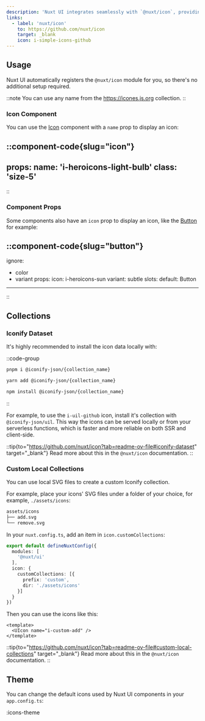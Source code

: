 ```yaml
---
description: 'Nuxt UI integrates seamlessly with `@nuxt/icon`, providing access to over 200,000+ icons from [Iconify](https://iconify.design/).'
links:
  - label: 'nuxt/icon'
    to: https://github.com/nuxt/icon
    target: _blank
    icon: i-simple-icons-github
---
```


## Usage

Nuxt UI automatically registers the `@nuxt/icon` module for you, so there's no additional setup required.

::note
You can use any name from the https://icones.js.org collection.
::

### Icon Component

You can use the [Icon](/components/icon) component with a `name` prop to display an icon:

::component-code{slug="icon"}
---
props:
  name: 'i-heroicons-light-bulb'
  class: 'size-5'
---
::

### Component Props

Some components also have an `icon` prop to display an icon, like the [Button](/components/button) for example:

::component-code{slug="button"}
---
ignore:
  - color
  - variant
props:
  icon: i-heroicons-sun
  variant: subtle
slots:
  default: Button
---
::

## Collections

### Iconify Dataset

It's highly recommended to install the icon data locally with:

::code-group

```bash [pnpm]
pnpm i @iconify-json/{collection_name}
```

```bash [yarn]
yarn add @iconify-json/{collection_name}
```

```bash [npm]
npm install @iconify-json/{collection_name}
```

::

For example, to use the `i-uil-github` icon, install it's collection with `@iconify-json/uil`. This way the icons can be served locally or from your serverless functions, which is faster and more reliable on both SSR and client-side.

::tip{to="https://github.com/nuxt/icon?tab=readme-ov-file#iconify-dataset" target="_blank"}
Read more about this in the `@nuxt/icon` documentation.
::

### Custom Local Collections

You can use local SVG files to create a custom Iconify collection.

For example, place your icons' SVG files under a folder of your choice, for example, `./assets/icons`:

```bash
assets/icons
├── add.svg
└── remove.svg
```

In your `nuxt.config.ts`, add an item in `icon.customCollections`:

```ts
export default defineNuxtConfig({
  modules: [
    '@nuxt/ui'
  ],
  icon: {
    customCollections: [{
      prefix: 'custom',
      dir: './assets/icons'
    }]
  }
})
```

Then you can use the icons like this:

```vue
<template>
  <UIcon name="i-custom-add" />
</template>
```

::tip{to="https://github.com/nuxt/icon?tab=readme-ov-file#custom-local-collections" target="_blank"}
Read more about this in the `@nuxt/icon` documentation.
::

## Theme

You can change the default icons used by Nuxt UI components in your `app.config.ts`:

:icons-theme
